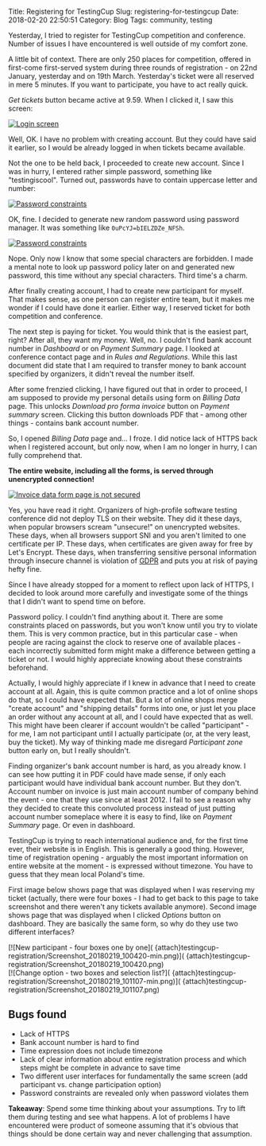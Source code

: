 Title: Registering for TestingCup
Slug: registering-for-testingcup
Date: 2018-02-20 22:50:51
Category: Blog
Tags: community, testing

Yesterday, I tried to register for TestingCup competition and conference. Number of issues I have encountered is well outside of my comfort zone.

<!-- more -->

A little bit of context. There are only 250 places for competition, offered in first-come first-served system during three rounds of registration - on 22nd January, yesterday and on 19th March. Yesterday's ticket were all reserved in mere 5 minutes. If you want to participate, you have to act really quick.

*Get tickets* button became active at 9.59. When I clicked it, I saw this screen:

[![Login screen]({attach}testingcup-registration/Screenshot_20180220_095516-min.png)](
{attach}testingcup-registration/Screenshot_20180220_095516.png)

Well, OK. I have no problem with creating account. But they could have said it earlier, so I would be already logged in when tickets became available.

Not the one to be held back, I proceeded to create new account. Since I was in hurry, I entered rather simple password, something like "testingiscool". Turned out, passwords have to contain uppercase letter and number:

[![Password constraints]({attach}testingcup-registration/Screenshot_20180219_100745-min.png)](
{attach}testingcup-registration/Screenshot_20180219_100745.png)

OK, fine. I decided to generate new random password using password manager. It was something like `0uPcYJ=bIELZDZe_NFSh`.

[![Password constraints]({attach}testingcup-registration/Screenshot_20180219_100819-min.png)](
{attach}testingcup-registration/Screenshot_20180219_100819.png)

Nope. Only now I know that some special characters are forbidden. I made a mental note to look up password policy later on and generated new password, this time without any special characters. Third time's a charm.

After finally creating account, I had to create new participant for myself. That makes sense, as one person can register entire team, but it makes me wonder if I could have done it earlier. Either way, I reserved ticket for both competition and conference.

The next step is paying for ticket. You would think that is the easiest part, right? After all, they want my money. Well, no. I couldn't find bank account number in *Dashboard* or on *Payment Summary* page. I looked at conference contact page and in *Rules and Regulations*. While this last document did state that I am required to transfer money to bank account specified by organizers, it didn't reveal the number itself.

After some frenzied clicking, I have figured out that in order to proceed, I am supposed to provide my personal details using form on *Billing Data* page. This unlocks *Download pro forma invoice* button on *Payment summary* screen. Clicking this button downloads PDF that - among other things - contains bank account number.

So, I opened *Billing Data* page and… I froze. I did notice lack of HTTPS back when I registered account, but only now, when I am no longer in hurry, I can fully comprehend that.

**The entire website, including all the forms, is served through unencrypted connection!**

[![Invoice data form page is not secured](
{attach}testingcup-registration/Screenshot_20180220_100852-min.png)](
{attach}testingcup-registration/Screenshot_20180220_100852.png)

Yes, you have read it right. Organizers of high-profile software testing conference did not deploy TLS on their website. They did it these days, when popular browsers scream "unsecure!" on unencrypted websites. These days, when all browsers support SNI and you aren't limited to one certificate per IP. These days, when certificates are given away for free by Let's Encrypt. These days, when transferring sensitive personal information through insecure channel is violation of [GDPR](https://www.eugdpr.org/) and puts you at risk of paying hefty fine.

Since I have already stopped for a moment to reflect upon lack of HTTPS, I decided to look around more carefully and investigate some of the things that I didn't want to spend time on before.

Password policy. I couldn't find anything about it. There are some constraints placed on passwords, but you won't know until you try to violate them. This is very common practice, but in this particular case - when people are racing against the clock to reserve one of available places - each incorrectly submitted form might make a difference between getting a ticket or not. I would highly appreciate knowing about these constraints beforehand.

Actually, I would highly appreciate if I knew in advance that I need to create account at all. Again, this is quite common practice and a lot of online shops do that, so I could have expected that. But a lot of online shops merge "create account" and "shipping details" forms into one, or just let you place an order without any account at all, and I could have expected that as well. This might have been clearer if account wouldn't be called "participant" - for me, I am not participant until I actually participate (or, at the very least, buy the ticket). My way of thinking made me disregard *Participant zone* button early on, but I really shouldn't.

Finding organizer's bank account number is hard, as you already know. I can see how putting it in PDF could have made sense, if only each participant would have individual bank account number. But they don't. Account number on invoice is just main account number of company behind the event - one that they use since at least 2012. I fail to see a reason why they decided to create this convoluted process instead of just putting account number someplace where it is easy to find, like on *Payment Summary* page. Or even in dashboard.

TestingCup is trying to reach international audience and, for the first time ever, their website is in English. This is generally a good thing. However, time of registration opening - arguably the most important information on entire website at the moment - is expressed without timezone. You have to guess that they mean local Poland's time.

First image below shows page that was displayed when I was reserving my ticket (actually, there were four boxes - I had to get back to this page to take screenshot and there weren't any tickets available anymore). Second image shows page that was displayed when I clicked *Options* button on dashboard. They are basically the same form, so why do they use two different interfaces?
<div markdown="1" class="row">
<div class="col-md-6">
[![New participant - four boxes one by one](
{attach}testingcup-registration/Screenshot_20180219_100420-min.png)](
{attach}testingcup-registration/Screenshot_20180219_100420.png)
</div>
<div class="col-md-6">
[![Change option - two boxes and selection list?](
{attach}testingcup-registration/Screenshot_20180219_101107-min.png)](
{attach}testingcup-registration/Screenshot_20180219_101107.png)
</div>
</div>

## Bugs found

* Lack of HTTPS
* Bank account number is hard to find
* Time expression does not include timezone
* Lack of clear information about entire registration process and which steps might be complete in advance to save time
* Two different user interfaces for fundamentally the same screen (add participant vs. change participation option)
* Password constraints are revealed only when password violates them

**Takeaway**: Spend some time thinking about your assumptions. Try to lift them during testing and see what happens. A lot of problems I have encountered were product of someone assuming that it's obvious that things should be done certain way and never challenging that assumption.
